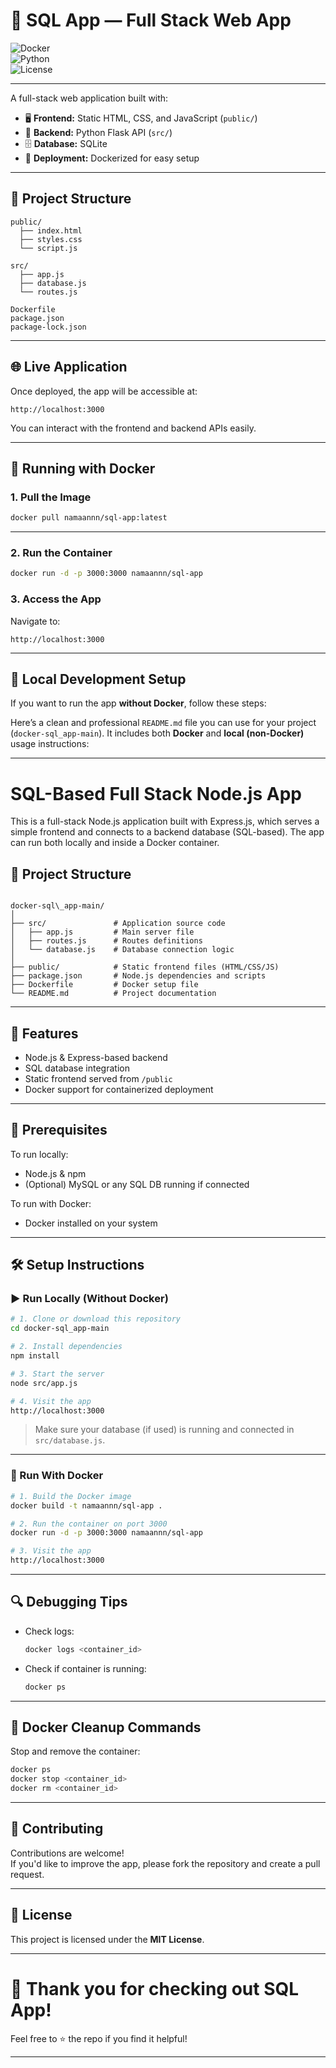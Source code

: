 
# 🚀 SQL App — Full Stack Web App

![Docker](https://img.shields.io/badge/docker-ready-blue)  
![Python](https://img.shields.io/badge/python-3.8%2B-blue)  
![License](https://img.shields.io/badge/license-MIT-green)

---

A full-stack web application built with:

- 🖥️ **Frontend:** Static HTML, CSS, and JavaScript (`public/`)
- 🧠 **Backend:** Python Flask API (`src/`)
- 🗄️ **Database:** SQLite
- 🐳 **Deployment:** Dockerized for easy setup

---

## 📁 Project Structure

```
public/
  ├── index.html
  ├── styles.css
  └── script.js

src/
  ├── app.js
  ├── database.js
  └── routes.js

Dockerfile
package.json
package-lock.json
```

---

## 🌐 Live Application

Once deployed, the app will be accessible at:

```
http://localhost:3000
```

You can interact with the frontend and backend APIs easily.

---

## 🐳 Running with Docker

### 1. Pull the Image

```bash
docker pull namaannn/sql-app:latest
```
---

### 2. Run the Container

```bash
docker run -d -p 3000:3000 namaannn/sql-app
```

### 3. Access the App

Navigate to:

```
http://localhost:3000
```

---

## 🧰 Local Development Setup

If you want to run the app **without Docker**, follow these steps:

Here’s a clean and professional `README.md` file you can use for your project (`docker-sql_app-main`). It includes both **Docker** and **local (non-Docker)** usage instructions:

---


# SQL-Based Full Stack Node.js App

This is a full-stack Node.js application built with Express.js, which serves a simple frontend and connects to a backend database (SQL-based). The app can run both locally and inside a Docker container.

## 📁 Project Structure

```

docker-sql\_app-main/
│
├── src/               # Application source code
│   ├── app.js         # Main server file
│   ├── routes.js      # Routes definitions
│   └── database.js    # Database connection logic
│
├── public/            # Static frontend files (HTML/CSS/JS)
├── package.json       # Node.js dependencies and scripts
├── Dockerfile         # Docker setup file
└── README.md          # Project documentation

````

---

## 🚀 Features

- Node.js & Express-based backend
- SQL database integration
- Static frontend served from `/public`
- Docker support for containerized deployment

---

## 🔧 Prerequisites

To run locally:
- Node.js & npm
- (Optional) MySQL or any SQL DB running if connected

To run with Docker:
- Docker installed on your system

---

## 🛠️ Setup Instructions

### ▶️ Run Locally (Without Docker)

```bash
# 1. Clone or download this repository
cd docker-sql_app-main

# 2. Install dependencies
npm install

# 3. Start the server
node src/app.js

# 4. Visit the app
http://localhost:3000
````

> Make sure your database (if used) is running and connected in `src/database.js`.

---

### 🐳 Run With Docker

```bash
# 1. Build the Docker image
docker build -t namaannn/sql-app .

# 2. Run the container on port 3000
docker run -d -p 3000:3000 namaannn/sql-app

# 3. Visit the app
http://localhost:3000
```

---

## 🔍 Debugging Tips

* Check logs:

  ```bash
  docker logs <container_id>
  ```

* Check if container is running:

  ```bash
  docker ps
  ```

---

## 🧹 Docker Cleanup Commands

Stop and remove the container:

```bash
docker ps
docker stop <container_id>
docker rm <container_id>
```

---

## 🤝 Contributing

Contributions are welcome!  
If you'd like to improve the app, please fork the repository and create a pull request.

---

## 📄 License

This project is licensed under the **MIT License**.

---

# 🙌 Thank you for checking out SQL App!
Feel free to ⭐️ the repo if you find it helpful!

---
